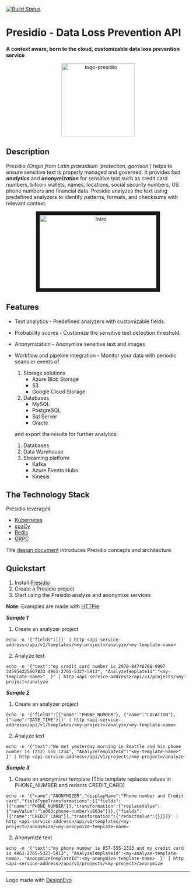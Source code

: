 [![Build Status](https://travis-ci.org/presid-io/presidio.svg?branch=development)](https://travis-ci.org/presid-io/presidio)


# Presidio - Data Loss Prevention API
**A context aware, born to the cloud, customizable data loss prevention service**

<p align="center">
<img width="200" alt="logo-presidio" src="https://user-images.githubusercontent.com/17064840/42585165-8fc7b820-853d-11e8-9450-4ce426fb5fe0.png">
</p>

## Description

Presidio *(Origin from Latin praesidium ‘protection, garrison’)* helps to ensure sensitive text is properly managed and governed. It provides fast ***analytics*** and ***anonymization*** for sensitive text such as credit card numbers, bitcoin wallets, names, locations, social security numbers, US phone numbers and financial data. 
Presidio analyzes the text using predefined analyzers to identify patterns, formats, and checksums with relevant context. 

<p align="center">
<a href="https://www.youtube.com/watch?feature=player_embedded&v=S6-dwBF75do
" target="_blank"><img src="https://user-images.githubusercontent.com/17064840/43032053-85d70174-8cb6-11e8-9c0e-609c5950fd55.png" 
alt="Intro" width="320" height="200" border="10" /></a>
</p>

## Features

* Text analytics - Predefined analyzers with customizable fields.
* Probability scores - Customize the sensitive text detection threshold.
* Anonymization - Anonymize sensitive text and images
* Workflow and pipeline integration -  Monitor your data with periodic scans or events of
  1. Storage solutions
      - Azure Blob Storage
      - S3
      - Google Cloud Storage
  2. Databases
      - MySQL
      - PostgreSQL
      - Sql Server
      - Oracle

  and export the results for further analytics:
  1. Databases
  2. Data Warehouse
  3. Streaming platform
      - Kafka
      - Azure Events Hubs
      - Kinesis


## The Technology Stack
Presidio leverages 

* [Kubernetes](https://kubernetes.io/)
* [spaCy](https://spacy.io/)
* [Redis](https://redis.io/)
* [GRPC](https://grpc.io)


The [design document](/docs/design.md) introduces Presidio concepts and architecture.

## Quickstart

1. Install [Presidio](docs/installation.md)
2. Create a Presidio project
3. Start using the Presidio analyze and anonymize services


**Note:** Examples are made with [HTTPie](https://httpie.org/)

***Sample 1***

1. Create an analyzer project
```
echo -n '{"fields":[]}' | http <api-service-address>/api/v1/templates/<my-project>/analyze/<my-template-name>
```

2. Analyze text
```
echo -n '{"text":"my credit card number is 2970-84746760-9907 345954225667833 4961-2765-5327-5913", "AnalyzeTemplateId":"<my-template-name>"  }' | http <api-service-address>/api/v1/projects/<my-project>/analyze
```

***Sample 2***

1. Create an analyzer project
```
echo -n '{"fields":[{"name":"PHONE_NUMBER"}, {"name":"LOCATION"}, {"name":"DATE_TIME"}]}' | http <api-service-address>/api/v1/templates/<my-project>/analyze/<my-template-name>
```

2. Analyze text
```
echo -n '{"text":"We met yesterday morning in Seattle and his phone number is (212) 555 1234", "AnalyzeTemplateId":"<my-template-name>"  }' | http <api-service-address>/api/v1/projects/<my-project>/analyze
```

***Sample 3***

1. Create an anonymizer template (This template replaces values in PHONE_NUMBER and redacts CREDIT_CARD)
```
echo -n '{"name":"ANONYMIZER","displayName":"Phone number and Credit card","fieldTypeTransformations":[{"fields":[{"name":"PHONE_NUMBER"}],"transformation":{"replaceValue":{"newValue":"\u003cphone-number\u003e"}}},{"fields":[{"name":"CREDIT_CARD"}],"transformation":{"redactValue":{}}}]}' | http <api-service-address>/api/v1/templates/<my-project>/anonymize/<my-anonymize-template-name>
```

2. Anonymize text
```
echo -n '{"text":"my phone number is 057-555-2323 and my credit card is 4961-2765-5327-5913", "AnalyzeTemplateId":<my-analyze-template-name>, "AnonymizeTemplateId":<my-anonymize-template-name>  }' | http <api-service-address>/api/v1/projects/<my-project>/anonymize
```

<hr>
<div>Logo made with <a href="https://www.designevo.com/en/" title="Free Online Logo Maker">DesignEvo</a></div>


